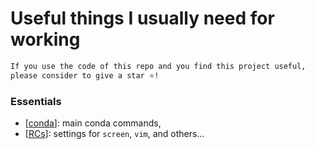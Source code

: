 # Useful things I usually need for working

```bash
If you use the code of this repo and you find this project useful, 
please consider to give a star ⭐!
```

### Essentials
- [[conda](https://github.com/guglielmocamporese/useful/blob/main/conda.md)]: main conda commands,
- [[RCs](https://github.com/guglielmocamporese/useful/blob/main/rc.md)]: settings for `screen`, `vim`, and others...
